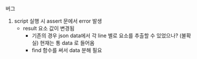 버그
1. script 실행 시 assert 문에서 error 발생
   - result 요소 값이 변경됨
     - 기존의 경우 json data에서 각 line 별로 요소를 추출할 수 있었으나? (불확실) 현재는 통 data 로 들어옴
     - find 함수를 써서 data 분해 필요
